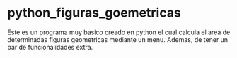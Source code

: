 # python_figuras_goemetricas
Este es un programa muy basico creado en python el cual calcula el area de determinadas figuras geometricas mediante un menu. Ademas, de tener un par de funcionalidades extra.
